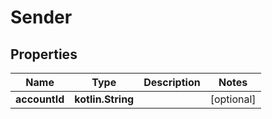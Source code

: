 
# Sender

## Properties
Name | Type | Description | Notes
------------ | ------------- | ------------- | -------------
**accountId** | **kotlin.String** |  |  [optional]



